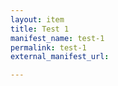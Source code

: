 ```yaml
---
layout: item
title: Test 1
manifest_name: test-1
permalink: test-1
external_manifest_url: 

---
```

<!-- Add an essay or interpretive material below this line,
using HTML or markdown.  Do not modify this file above this line -->
